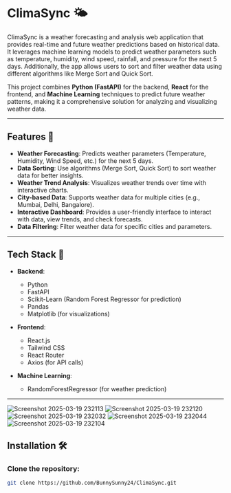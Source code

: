 # ClimaSync 🌤️

ClimaSync is a weather forecasting and analysis web application that provides real-time and future weather predictions based on historical data. It leverages machine learning models to predict weather parameters such as temperature, humidity, wind speed, rainfall, and pressure for the next 5 days. Additionally, the app allows users to sort and filter weather data using different algorithms like Merge Sort and Quick Sort.

This project combines **Python (FastAPI)** for the backend, **React** for the frontend, and **Machine Learning** techniques to predict future weather patterns, making it a comprehensive solution for analyzing and visualizing weather data.

---

## Features 🎯

- **Weather Forecasting**: Predicts weather parameters (Temperature, Humidity, Wind Speed, etc.) for the next 5 days.
- **Data Sorting**: Use algorithms (Merge Sort, Quick Sort) to sort weather data for better insights.
- **Weather Trend Analysis**: Visualizes weather trends over time with interactive charts.
- **City-based Data**: Supports weather data for multiple cities (e.g., Mumbai, Delhi, Bangalore).
- **Interactive Dashboard**: Provides a user-friendly interface to interact with data, view trends, and check forecasts.
- **Data Filtering**: Filter weather data for specific cities and parameters.

---

## Tech Stack 🚀

- **Backend**:
  - Python
  - FastAPI
  - Scikit-Learn (Random Forest Regressor for prediction)
  - Pandas
  - Matplotlib (for visualizations)

- **Frontend**:
  - React.js
  - Tailwind CSS
  - React Router
  - Axios (for API calls)

- **Machine Learning**:
  - RandomForestRegressor (for weather prediction)

---

![Screenshot 2025-03-19 232113](https://github.com/user-attachments/assets/a0c11628-6f06-4612-9b52-c67688f6f306)
![Screenshot 2025-03-19 232120](https://github.com/user-attachments/assets/19f948eb-69a1-427e-b6f8-dc795c5f19f6)
![Screenshot 2025-03-19 232032](https://github.com/user-attachments/assets/fc5d1236-2032-4526-8fbc-c8fb46bce5e6)
![Screenshot 2025-03-19 232044](https://github.com/user-attachments/assets/e1625fe4-fafb-40fe-9f02-61112278aadd)
![Screenshot 2025-03-19 232104](https://github.com/user-attachments/assets/a14297d4-23d9-438a-b756-ebe621bed554)


## Installation 🛠️

### Clone the repository:

```bash
git clone https://github.com/BunnySunny24/ClimaSync.git



